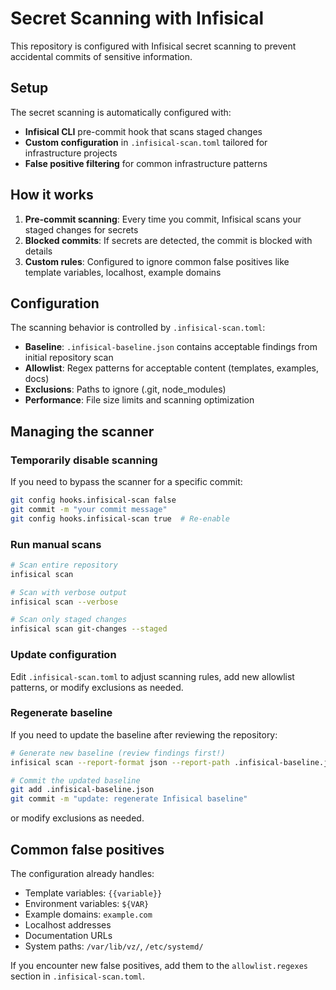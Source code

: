 # Secret Scanning with Infisical

This repository is configured with Infisical secret scanning to prevent accidental
commits of sensitive information.

## Setup

The secret scanning is automatically configured with:

- **Infisical CLI** pre-commit hook that scans staged changes
- **Custom configuration** in `.infisical-scan.toml` tailored for infrastructure projects
- **False positive filtering** for common infrastructure patterns

## How it works

1. **Pre-commit scanning**: Every time you commit, Infisical scans your staged changes for secrets
2. **Blocked commits**: If secrets are detected, the commit is blocked with details
3. **Custom rules**: Configured to ignore common false positives like template variables, localhost, example domains

## Configuration

The scanning behavior is controlled by `.infisical-scan.toml`:

- **Baseline**: `.infisical-baseline.json` contains acceptable findings from initial repository scan
- **Allowlist**: Regex patterns for acceptable content (templates, examples, docs)
- **Exclusions**: Paths to ignore (.git, node_modules)
- **Performance**: File size limits and scanning optimization

## Managing the scanner

### Temporarily disable scanning

If you need to bypass the scanner for a specific commit:

```bash
git config hooks.infisical-scan false
git commit -m "your commit message"
git config hooks.infisical-scan true  # Re-enable
```

### Run manual scans

```bash
# Scan entire repository
infisical scan

# Scan with verbose output
infisical scan --verbose

# Scan only staged changes
infisical scan git-changes --staged
```

### Update configuration

Edit `.infisical-scan.toml` to adjust scanning rules, add new allowlist patterns,
or modify exclusions as needed.

### Regenerate baseline

If you need to update the baseline after reviewing the repository:

```bash
# Generate new baseline (review findings first!)
infisical scan --report-format json --report-path .infisical-baseline.json

# Commit the updated baseline
git add .infisical-baseline.json
git commit -m "update: regenerate Infisical baseline"
```

or modify exclusions as needed.

## Common false positives

The configuration already handles:

- Template variables: `{{variable}}`
- Environment variables: `${VAR}`
- Example domains: `example.com`
- Localhost addresses
- Documentation URLs
- System paths: `/var/lib/vz/`, `/etc/systemd/`

If you encounter new false positives, add them to the `allowlist.regexes` section
in `.infisical-scan.toml`.
